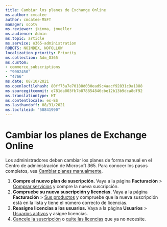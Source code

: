 ```yaml
---
title: Cambiar los planes de Exchange Online
ms.author: cmcatee
author: cmcatee-MSFT
manager: scotv
ms.reviewer: jkinma, jmueller
ms.audience: Admin
ms.topic: article
ms.service: o365-administration
ROBOTS: NOINDEX, NOFOLLOW
localization_priority: Priority
ms.collection: Adm_O365
ms.custom:
- commerce_subscriptions
- "9002450"
- "4766"
ms.date: 08/10/2021
ms.openlocfilehash: 80ff73a7e70188d030ead9c4aacf92831c9a1888
ms.sourcegitcommit: e781da003fb7b878854846cbe12b13b9dca8df92
ms.translationtype: HT
ms.contentlocale: es-ES
ms.lasthandoff: 08/31/2021
ms.locfileid: "58841990"
---
```

# <a name="change-exchange-online-plans"></a>Cambiar los planes de Exchange Online

Los administradores deben cambiar los planes de forma manual en el Centro de administración de Microsoft 365. Para conocer los pasos completos, vea [Cambiar planes manualmente](https://docs.microsoft.com/microsoft-365/commerce/subscriptions/change-plans-manually).

1. **Compre el nuevo plan de suscripción.** Vaya a la página **Facturación** > [Comprar servicios](https://go.microsoft.com/fwlink/p/?linkid=868433) y compre la nueva suscripción.
2. **Compruebe su nueva suscripción y licencias.** Vaya a la página **Facturación** > [Sus productos](https://go.microsoft.com/fwlink/p/?linkid=842054) y compruebe que la nueva suscripción está en la lista y tiene el número correcto de licencias.
3. **Reasigne licencias a los usuarios.** Vaya a la página **Usuarios** > [Usuarios activos](https://go.microsoft.com/fwlink/p/?linkid=834822) y asigne licencias.
4. [Cancele la suscripción](https://docs.microsoft.com/microsoft-365/commerce/subscriptions/cancel-your-subscription) o [quite las licencias](https://docs.microsoft.com/microsoft-365/commerce/licenses/buy-licenses) que ya no necesite.